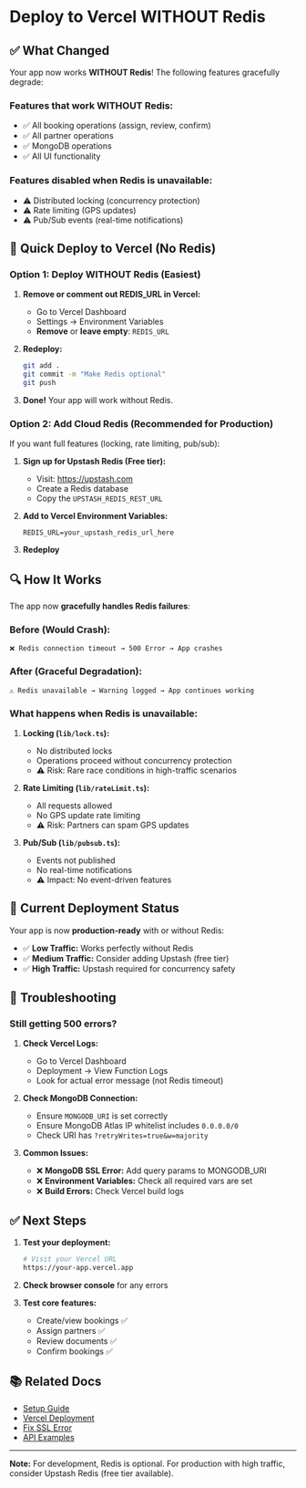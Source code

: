 # Deploy to Vercel WITHOUT Redis

## ✅ What Changed

Your app now works **WITHOUT Redis**! The following features gracefully degrade:

### Features that work WITHOUT Redis:
- ✅ All booking operations (assign, review, confirm)
- ✅ All partner operations
- ✅ MongoDB operations
- ✅ All UI functionality

### Features disabled when Redis is unavailable:
- ⚠️ Distributed locking (concurrency protection)
- ⚠️ Rate limiting (GPS updates)
- ⚠️ Pub/Sub events (real-time notifications)

## 🚀 Quick Deploy to Vercel (No Redis)

### Option 1: Deploy WITHOUT Redis (Easiest)

1. **Remove or comment out REDIS_URL in Vercel:**
   - Go to Vercel Dashboard
   - Settings → Environment Variables
   - **Remove** or **leave empty**: `REDIS_URL`

2. **Redeploy:**
   ```bash
   git add .
   git commit -m "Make Redis optional"
   git push
   ```

3. **Done!** Your app will work without Redis.

### Option 2: Add Cloud Redis (Recommended for Production)

If you want full features (locking, rate limiting, pub/sub):

1. **Sign up for Upstash Redis (Free tier):**
   - Visit: https://upstash.com
   - Create a Redis database
   - Copy the `UPSTASH_REDIS_REST_URL`

2. **Add to Vercel Environment Variables:**
   ```
   REDIS_URL=your_upstash_redis_url_here
   ```

3. **Redeploy**

## 🔍 How It Works

The app now **gracefully handles Redis failures**:

### Before (Would Crash):
```
❌ Redis connection timeout → 500 Error → App crashes
```

### After (Graceful Degradation):
```
⚠️ Redis unavailable → Warning logged → App continues working
```

### What happens when Redis is unavailable:

1. **Locking (`lib/lock.ts`):**
   - No distributed locks
   - Operations proceed without concurrency protection
   - ⚠️ Risk: Rare race conditions in high-traffic scenarios

2. **Rate Limiting (`lib/rateLimit.ts`):**
   - All requests allowed
   - No GPS update rate limiting
   - ⚠️ Risk: Partners can spam GPS updates

3. **Pub/Sub (`lib/pubsub.ts`):**
   - Events not published
   - No real-time notifications
   - ⚠️ Impact: No event-driven features

## 📝 Current Deployment Status

Your app is now **production-ready** with or without Redis:

- ✅ **Low Traffic:** Works perfectly without Redis
- ✅ **Medium Traffic:** Consider adding Upstash (free tier)
- ✅ **High Traffic:** Upstash required for concurrency safety

## 🐛 Troubleshooting

### Still getting 500 errors?

1. **Check Vercel Logs:**
   - Go to Vercel Dashboard
   - Deployment → View Function Logs
   - Look for actual error message (not Redis timeout)

2. **Check MongoDB Connection:**
   - Ensure `MONGODB_URI` is set correctly
   - Ensure MongoDB Atlas IP whitelist includes `0.0.0.0/0`
   - Check URI has `?retryWrites=true&w=majority`

3. **Common Issues:**
   - ❌ **MongoDB SSL Error:** Add query params to MONGODB_URI
   - ❌ **Environment Variables:** Check all required vars are set
   - ❌ **Build Errors:** Check Vercel build logs

## ✅ Next Steps

1. **Test your deployment:**
   ```bash
   # Visit your Vercel URL
   https://your-app.vercel.app
   ```

2. **Check browser console** for any errors

3. **Test core features:**
   - Create/view bookings ✅
   - Assign partners ✅
   - Review documents ✅
   - Confirm bookings ✅

## 📚 Related Docs

- [Setup Guide](./SETUP_GUIDE.md)
- [Vercel Deployment](./VERCEL_DEPLOYMENT.md)
- [Fix SSL Error](./FIX_SSL_ERROR.md)
- [API Examples](./API_EXAMPLES.md)

---

**Note:** For development, Redis is optional. For production with high traffic, consider Upstash Redis (free tier available).

